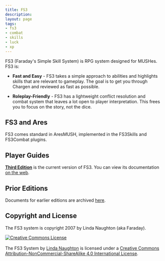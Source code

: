 ```yaml
---
title: FS3
description:
layout: page
tags: 
- fs3
- combat
- skills
- luck
- xp
---
```


FS3 (Faraday's Simple Skill System) is RPG system designed for MUSHes.  FS3 is:

* **Fast and Easy** - FS3 takes a simple approach to abilities and highlights skills that are relevant to gameplay.  The goal is to get you through Chargen and reviewed as fast as possible.

* **Roleplay-Friendly** - FS3 has a lightweight conflict resolution and combat system that leaves a lot open to player interpretation.  This frees you to focus on the story, not the dice.

## FS3 and Ares

FS3 comes standard in AresMUSH, implemented in the FS3Skills and FS3Combat plugins.

## Player Guides

**[Third Edition](/fs3/fs3-3/)** is the current version of FS3.  You can view its documentation [on the web](/fs3/fs3-3/).

## Prior Editions

Documents for earlier editions are archived [here](/fs3/old-editions.html).

## Copyright and License

The FS3 system is copyright 2007 by Linda Naughton (aka Faraday).

<a rel="license" href="http://creativecommons.org/licenses/by-nc-sa/4.0/"><img alt="Creative Commons License" style="border-width:0" src="https://i.creativecommons.org/l/by-nc-sa/4.0/88x31.png" /></a><br/><br /><span xmlns:dct="http://purl.org/dc/terms/" href="http://purl.org/dc/dcmitype/Text" property="dct:title" rel="dct:type">The FS3 System</span> by <a xmlns:cc="http://creativecommons.org/ns#" href="http://www.aresmush.com" property="cc:attributionName" rel="cc:attributionURL">Linda Naughton</a> is licensed under a <a rel="license" href="http://creativecommons.org/licenses/by-nc-sa/4.0/">Creative Commons Attribution-NonCommercial-ShareAlike 4.0 International License</a>.
